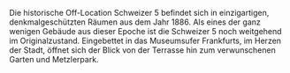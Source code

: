 Die historische Off-Location Schweizer 5 befindet sich in einzigartigen, denkmalgeschützten Räumen aus dem Jahr 1886. Als eines der ganz wenigen Gebäude aus dieser Epoche ist die Schweizer 5 noch weitgehend im Originalzustand. Eingebettet in das Museumsufer Frankfurts, im Herzen der Stadt, öffnet sich der Blick von der Terrasse hin zum verwunschenen Garten und Metzlerpark.
